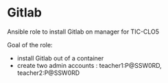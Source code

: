 # Gitlab

Ansible role to install Gitlab on manager for TIC-CLO5

Goal of the role:
- install Gitlab out of a container
- create two admin accounts : teacher1:P@SSW0RD, teacher2:P@SSW0RD

